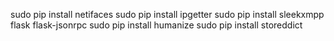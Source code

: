 


sudo pip install netifaces
sudo pip install ipgetter
sudo pip install sleekxmpp flask flask-jsonrpc
sudo pip install humanize
sudo pip install storeddict

